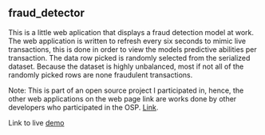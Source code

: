 ## fraud_detector

This is a little web aplication that displays a fraud detection model at work. The web application is written to refresh every six seconds to mimic live transactions, 
this is done in order to view the models predictive abilities per transaction. The data row picked is randomly selected from the serialized dataset. Because the dataset is highly
unbalanced, most if not all of the randomly picked rows are none fraudulent transactions.

Note: This is part of an open source project I participated in, hence, the other web applications on the web page link are works done by other developers who participated in the OSP. [Link](https://github.com/kene111/g01-fraud-detection).


Link to live [demo](https://dynamic-fraud-detection-app.herokuapp.com/)

